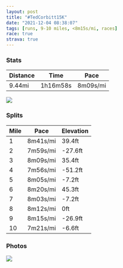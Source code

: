 ```yaml
---
layout: post
title: "#TedCorbitt15K"
date: "2021-12-04 08:38:07"
tags: [runs, 9-10 miles, <8m15s/mi, races]
race: true
strava: true
---
```


### Stats

| Distance | Time | Pace |
|----------|------|------|
|9.44mi|1h16m58s|8m09s/mi|

<img src='https://maps.googleapis.com/maps/api/staticmap?maptype=roadmap&path=enc:u{ywF~`obMAeAHw@n@eBRmAE{@Kg@w@gBo@}@_Bw@wA}AMa@iA}B_@c@uAiAkAm@o@MsA@eAv@]Hk@Dq@G[Q_CiCuAsCi@y@i@KyAF_FsAiCiAkCmBmAoBwAoAmBaAo@SwByAa@c@w@yAw@_DA}@\oES_A}@{AUSq@_@wAsA_BcAsBaBcA[cA}@cCgBsAs@kEuCwAQgCRmB]u@@kA`@gAv@}@FqAc@aEyCsBaCiA_BeAeA_@GsBZoE_@c@BUZM`ALdBjBrDRl@Rz@H`Ba@tB_@j@m@rA_@`@D^\d@Vt@lAbEd@dA|@fAv@l@`EhB`CbBp@hAf@zAX`@`Av@nAJlAMd@B`@L^\v@lAdAbEVf@Jt@x@hAVL~AhBv@^bARbBJlBa@`Cy@~ALNPjAf@tBlBbB|Dl@z@VRt@V`BC~BRbBdAvCjFzArBbBhAt@`AjBbD^`Aj@z@\Xf@\bBZrBKvB[tALfA`@^\x@lD^v@dAbA`Ad@r@Rt@`@dAb@dEzAdAjApC`FlBjCZVhA`@\`@\NRXRFbACd@Qr@i@~@kAv@yAn@eBh@sBTeCCg@Y{@SYm@_@m@QqFcDkAaAmAmBOsADq@TiAx@kC?g@QgAq@aBa@m@_@a@_A]q@e@yAsBwA}Cy@s@oB}@s@I}@LuA|@gBAmAy@qByBgAqCm@m@g@IuAFyBw@oB]_A_@eC{A{DaEq@{@uCoAqCmB_AkAIa@Q[q@iCBqA`@eEO}@{@sAwImG}BoA{@o@e@K}FcEyBqAoAScCB}AWw@D}@PuAdAc@Le@IyAm@aD_C{BaCoAeBcAy@q@GgBHqFc@QNSl@Gz@Fz@Rj@t@hAj@nAd@tAFdBS`BOj@_BjCMf@x@dBh@pCh@vA`AlAvBnAn@j@`A`@dANhA|@`AfA|@lCP^TRdA^xDAr@d@z@vAl@jCj@bBdBbDh@f@f@ZbAJZZb@@`A\bBOfA_@lAi@`A@l@JnAv@~A~AdBpCVv@j@v@jAd@lAFxBIz@Tt@h@f@j@x@vAhCrDxCjCZb@z@hBZ`AX^\VXr@XZ^^r@d@lCLzE]nBn@^`@Zb@DMD{@To@Xe@fAgA\k@Je@&key=AIzaSyC1MId7bFpkLXNAaYhBSTb8jLyiSqzbDtM&size=800x800&markers=color:yellow|label:S|40.77003,-73.97408&markers=color:green|label:F|40.77385000000001,-73.97290999999996'>

### Splits

| Mile | Pace | Elevation |
|------|------|-----------|
|1|8m41s/mi|39.4ft|
|2|7m59s/mi|-27.6ft|
|3|8m09s/mi|35.4ft|
|4|7m56s/mi|-51.2ft|
|5|8m05s/mi|-7.2ft|
|6|8m20s/mi|45.3ft|
|7|8m03s/mi|-7.2ft|
|8|8m12s/mi|0ft|
|9|8m15s/mi|-26.9ft|
|10|7m21s/mi|-6.6ft|

### Photos
<img src='https://dgtzuqphqg23d.cloudfront.net/1TqlgdPCGPQq8yYdxKXPkFqEXwTpNXdj0wYjmWhxJrU-768x507.jpg'>
